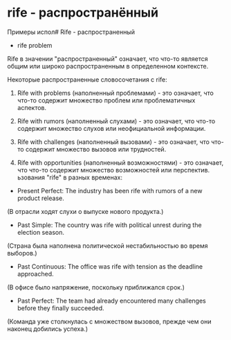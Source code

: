 # rife - распространённый


Примеры испол# Rife - распространенный




- rife problem

Rife в значении "распространенный" означает, что что-то является общим или широко распространенным в определенном контексте.

Некоторые распространенные словосочетания с rife:

1. Rife with problems (наполненный проблемами) - это означает, что что-то содержит множество проблем или проблематичных аспектов.

2. Rife with rumors (наполненный слухами) - это означает, что что-то содержит множество слухов или неофициальной информации.

3. Rife with challenges (наполненный вызовами) - это означает, что что-то содержит множество вызовов или трудностей.

4. Rife with opportunities (наполненный возможностями) - это означает, что что-то содержит множество возможностей или перспектив.
ьзования "rife" в разных временах:

- Present Perfect: The industry has been rife with rumors of a new product release.

(В отрасли ходят слухи о выпуске нового продукта.)

- Past Simple: The country was rife with political unrest during the election season.

(Страна была наполнена политической нестабильностью во время выборов.)

- Past Continuous: The office was rife with tension as the deadline approached.

(В офисе было напряжение, поскольку приближался срок.)

- Past Perfect: The team had already encountered many challenges before they finally succeeded.

(Команда уже столкнулась с множеством вызовов, прежде чем они наконец добились успеха.)
